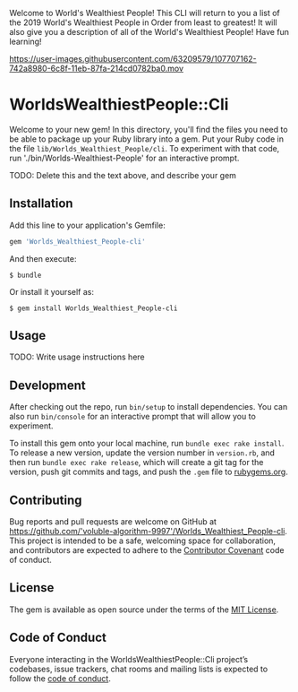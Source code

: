 Welcome to World's Wealthiest People! 
This CLI will return to you a list of the 2019 World's Wealthiest People in Order from least to greatest!
It will also give you a description of all of the World's Wealthiest People!
Have fun learning!


https://user-images.githubusercontent.com/63209579/107707162-742a8980-6c8f-11eb-87fa-214cd0782ba0.mov


# WorldsWealthiestPeople::Cli

Welcome to your new gem! In this directory, you'll find the files you need to be able to package up your Ruby library into a gem. Put your Ruby code in the file `lib/Worlds_Wealthiest_People/cli`. To experiment with that code, run './bin/Worlds-Wealthiest-People' for an interactive prompt.

TODO: Delete this and the text above, and describe your gem

## Installation

Add this line to your application's Gemfile:

```ruby
gem 'Worlds_Wealthiest_People-cli'
```

And then execute:

    $ bundle

Or install it yourself as:

    $ gem install Worlds_Wealthiest_People-cli

## Usage

TODO: Write usage instructions here

## Development

After checking out the repo, run `bin/setup` to install dependencies. You can also run `bin/console` for an interactive prompt that will allow you to experiment.

To install this gem onto your local machine, run `bundle exec rake install`. To release a new version, update the version number in `version.rb`, and then run `bundle exec rake release`, which will create a git tag for the version, push git commits and tags, and push the `.gem` file to [rubygems.org](https://rubygems.org).

## Contributing

Bug reports and pull requests are welcome on GitHub at https://github.com/'voluble-algorithm-9997'/Worlds_Wealthiest_People-cli. This project is intended to be a safe, welcoming space for collaboration, and contributors are expected to adhere to the [Contributor Covenant](http://contributor-covenant.org) code of conduct.

## License

The gem is available as open source under the terms of the [MIT License](https://opensource.org/licenses/MIT).

## Code of Conduct

Everyone interacting in the WorldsWealthiestPeople::Cli project’s codebases, issue trackers, chat rooms and mailing lists is expected to follow the [code of conduct](https://github.com/'voluble-algorithm-9997'/Worlds_Wealthiest_People-cli/blob/master/CODE_OF_CONDUCT.md).
